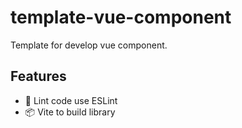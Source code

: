 # template-vue-component

Template for develop vue component.

## Features

- 🚨 Lint code use ESLint
- 📦 Vite to build library
